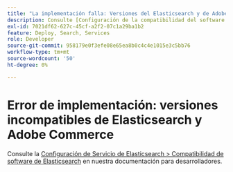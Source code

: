 ```yaml
---
title: "La implementación falla: Versiones del Elasticsearch y de Adobe Commerce incompatibles"
description: Consulte [Configuración de la compatibilidad del software de Elasticsearch Service &gt; Elasticsearch](https://devdocs.magento.com/guides/v2.3/cloud/project/project-conf-files_services-elastic.html#elasticsearch-software-compatibility) en nuestra documentación para desarrolladores.
exl-id: 7021df62-627c-45cf-a2f2-07c1a29ba1b2
feature: Deploy, Search, Services
role: Developer
source-git-commit: 958179e0f3efe08e65ea8b0c4c4e1015e3c5bb76
workflow-type: tm+mt
source-wordcount: '50'
ht-degree: 0%

---
```


# Error de implementación: versiones incompatibles de Elasticsearch y Adobe Commerce

Consulte la [Configuración de Servicio de Elasticsearch > Compatibilidad de software de Elasticsearch](https://devdocs.magento.com/guides/v2.3/cloud/project/project-conf-files_services-elastic.html#elasticsearch-software-compatibility) en nuestra documentación para desarrolladores.
